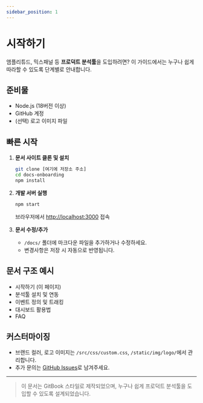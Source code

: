 ```yaml
---
sidebar_position: 1
---
```


# 시작하기

앰플리튜드, 믹스패널 등 **프로덕트 분석툴**을 도입하려면?
이 가이드에서는 누구나 쉽게 따라할 수 있도록 단계별로 안내합니다.

## 준비물
- Node.js (18버전 이상)
- GitHub 계정
- (선택) 로고 이미지 파일

## 빠른 시작

1. **문서 사이트 클론 및 설치**
   ```bash
   git clone [여기에 저장소 주소]
   cd docs-onboarding
   npm install
   ```
2. **개발 서버 실행**
   ```bash
   npm start
   ```
   브라우저에서 [http://localhost:3000](http://localhost:3000) 접속

3. **문서 수정/추가**
   - `/docs/` 폴더에 마크다운 파일을 추가하거나 수정하세요.
   - 변경사항은 저장 시 자동으로 반영됩니다.

## 문서 구조 예시
- 시작하기 (이 페이지)
- 분석툴 설치 및 연동
- 이벤트 정의 및 트래킹
- 대시보드 활용법
- FAQ

## 커스터마이징
- 브랜드 컬러, 로고 이미지는 `/src/css/custom.css`, `/static/img/logo/`에서 관리합니다.
- 추가 문의는 [GitHub Issues](https://github.com/your-org/your-repo/issues)로 남겨주세요.

---

> 이 문서는 GitBook 스타일로 제작되었으며, 누구나 쉽게 프로덕트 분석툴을 도입할 수 있도록 설계되었습니다.
